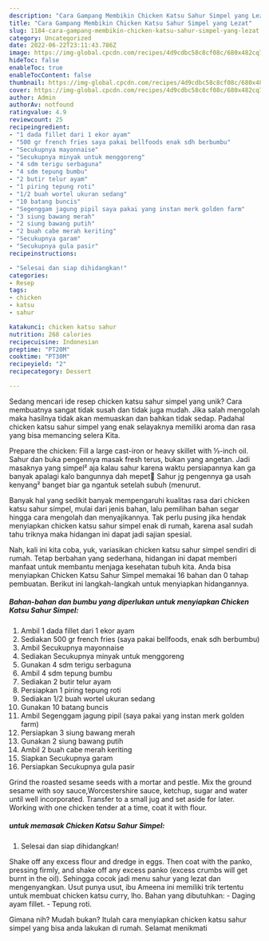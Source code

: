 ```yaml
---
description: "Cara Gampang Membikin Chicken Katsu Sahur Simpel yang Lezat"
title: "Cara Gampang Membikin Chicken Katsu Sahur Simpel yang Lezat"
slug: 1184-cara-gampang-membikin-chicken-katsu-sahur-simpel-yang-lezat
category: Uncategorized
date: 2022-06-22T23:11:43.786Z
image: https://img-global.cpcdn.com/recipes/4d9cdbc58c8cf08c/680x482cq70/chicken-katsu-sahur-simpel-foto-resep-utama.jpg
hideToc: false
enableToc: true
enableTocContent: false
thumbnail: https://img-global.cpcdn.com/recipes/4d9cdbc58c8cf08c/680x482cq70/chicken-katsu-sahur-simpel-foto-resep-utama.jpg
cover: https://img-global.cpcdn.com/recipes/4d9cdbc58c8cf08c/680x482cq70/chicken-katsu-sahur-simpel-foto-resep-utama.jpg
author: Admin
authorAv: notfound
ratingvalue: 4.9
reviewcount: 25
recipeingredient:
- "1 dada fillet dari 1 ekor ayam"
- "500 gr french fries saya pakai bellfoods enak sdh berbumbu"
- "Secukupnya mayonnaise"
- "Secukupnya minyak untuk menggoreng"
- "4 sdm terigu serbaguna"
- "4 sdm tepung bumbu"
- "2 butir telur ayam"
- "1 piring tepung roti"
- "1/2 buah wortel ukuran sedang"
- "10 batang buncis"
- "Segenggam jagung pipil saya pakai yang instan merk golden farm"
- "3 siung bawang merah"
- "2 siung bawang putih"
- "2 buah cabe merah keriting"
- "Secukupnya garam"
- "Secukupnya gula pasir"
recipeinstructions:

- "Selesai dan siap dihidangkan!"
categories:
- Resep
tags:
- chicken
- katsu
- sahur

katakunci: chicken katsu sahur 
nutrition: 268 calories
recipecuisine: Indonesian
preptime: "PT20M"
cooktime: "PT30M"
recipeyield: "2"
recipecategory: Dessert

---
```





Sedang mencari ide resep chicken katsu sahur simpel yang unik? Cara membuatnya sangat tidak susah dan tidak juga mudah. Jika salah mengolah maka hasilnya tidak akan memuaskan dan bahkan tidak sedap. Padahal chicken katsu sahur simpel yang enak selayaknya memiliki aroma dan rasa yang bisa memancing selera Kita.





Prepare the chicken: Fill a large cast-iron or heavy skillet with ⅓-inch oil. Sahur dan buka pengennya masak fresh terus, bukan yang angetan. Jadi masaknya yang simpel² aja kalau sahur karena waktu persiapannya kan ga banyak apalagi kalo bangunnya dah mepet🤭 Sahur jg pengennya ga usah kenyang² banget biar ga ngantuk setelah subuh (menurut.

Banyak hal yang sedikit banyak mempengaruhi kualitas rasa dari chicken katsu sahur simpel, mulai dari jenis bahan, lalu pemilihan bahan segar hingga cara mengolah dan menyajikannya. Tak perlu pusing jika hendak menyiapkan chicken katsu sahur simpel enak di rumah, karena asal sudah tahu triknya maka hidangan ini dapat jadi sajian spesial.






Nah, kali ini kita coba, yuk, variasikan chicken katsu sahur simpel sendiri di rumah. Tetap berbahan yang sederhana, hidangan ini dapat memberi manfaat untuk membantu menjaga kesehatan tubuh kita. Anda bisa menyiapkan Chicken Katsu Sahur Simpel memakai 16 bahan dan 0 tahap pembuatan. Berikut ini langkah-langkah untuk menyiapkan hidangannya.

<!--inarticleads1-->

##### Bahan-bahan dan bumbu yang diperlukan untuk menyiapkan Chicken Katsu Sahur Simpel:

1. Ambil 1 dada fillet dari 1 ekor ayam
1. Sediakan 500 gr french fries (saya pakai bellfoods, enak sdh berbumbu)
1. Ambil Secukupnya mayonnaise
1. Sediakan Secukupnya minyak untuk menggoreng
1. Gunakan 4 sdm terigu serbaguna
1. Ambil 4 sdm tepung bumbu
1. Sediakan 2 butir telur ayam
1. Persiapkan 1 piring tepung roti
1. Sediakan 1/2 buah wortel ukuran sedang
1. Gunakan 10 batang buncis
1. Ambil Segenggam jagung pipil (saya pakai yang instan merk golden farm)
1. Persiapkan 3 siung bawang merah
1. Gunakan 2 siung bawang putih
1. Ambil 2 buah cabe merah keriting
1. Siapkan Secukupnya garam
1. Persiapkan Secukupnya gula pasir


Grind the roasted sesame seeds with a mortar and pestle. Mix the ground sesame with soy sauce,Worcestershire sauce, ketchup, sugar and water until well incorporated. Transfer to a small jug and set aside for later. Working with one chicken tender at a time, coat it with flour. 

<!--inarticleads2-->

#####  untuk memasak Chicken Katsu Sahur Simpel:


1. Selesai dan siap dihidangkan!

Shake off any excess flour and dredge in eggs. Then coat with the panko, pressing firmly, and shake off any excess panko (excess crumbs will get burnt in the oil). Sehingga cocok jadi menu sahur yang lezat dan mengenyangkan. Usut punya usut, ibu Ameena ini memiliki trik tertentu untuk membuat chicken katsu curry, lho. Bahan yang dibutuhkan: - Daging ayam fillet. - Tepung roti. 

Gimana nih? Mudah bukan? Itulah cara menyiapkan chicken katsu sahur simpel yang bisa anda lakukan di rumah. Selamat menikmati
